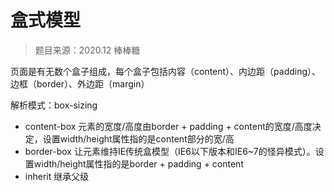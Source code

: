 # 盒式模型

> 题目来源：2020.12 棒棒糖

页面是有无数个盒子组成，每个盒子包括内容（content）、内边距（padding）、边框（border）、外边距（margin）

解析模式：box-sizing

- content-box  元素的宽度/高度由border + padding + content的宽度/高度决定，设置width/height属性指的是content部分的宽/高
- border-box  让元素维持IE传统盒模型（IE6以下版本和IE6~7的怪异模式）。设置width/height属性指的是border + padding + content
- inherit  继承父级
